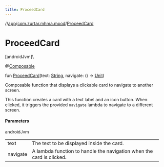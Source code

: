 ```yaml
---
title: ProceedCard
---
```

//[app](../../index.html)/[com.zurtar.mhma.mood](index.html)/[ProceedCard](-proceed-card.html)



# ProceedCard



[androidJvm]\




@[Composable](https://developer.android.com/reference/kotlin/androidx/compose/runtime/Composable.html)



fun [ProceedCard](-proceed-card.html)(text: [String](https://kotlinlang.org/api/core/kotlin-stdlib/kotlin/-string/index.html), navigate: () -&gt; [Unit](https://kotlinlang.org/api/core/kotlin-stdlib/kotlin/-unit/index.html))



Composable function that displays a clickable card to navigate to another screen.



This function creates a card with a text label and an icon button. When clicked, it triggers the provided `navigate` lambda to navigate to a different screen.



#### Parameters


androidJvm

| | |
|---|---|
| text | The text to be displayed inside the card. |
| navigate | A lambda function to handle the navigation when the card is clicked. |



